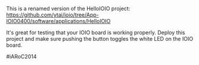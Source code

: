 This is a renamed version of the HelloIOIO project:
https://github.com/ytai/ioio/tree/App-IOIO0400/software/applications/HelloIOIO

It's great for testing that your IOIO board is working properly.
Deploy this project and make sure pushing the button toggles the white LED on the IOIO board.

#iARoC2014
